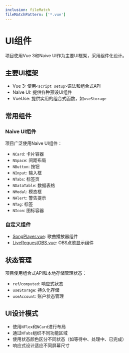 ```yaml
---
inclusion: fileMatch
fileMatchPattern: ['*.vue']
---
```

# UI组件

项目使用Vue 3和Naive UI作为主要UI框架，采用组件化设计。

## 主要UI框架

- Vue 3: 使用`<script setup>`语法和组合式API
- Naive UI: 提供各种预设UI组件
- VueUse: 提供实用的组合式函数，如`useStorage`

## 常用组件

### Naive UI组件

项目广泛使用Naive UI组件：

- `NCard`: 卡片容器
- `NSpace`: 间距布局
- `NButton`: 按钮
- `NInput`: 输入框
- `NTabs`: 标签页
- `NDataTable`: 数据表格
- `NModal`: 模态框
- `NAlert`: 警告提示
- `NTag`: 标签
- `NIcon`: 图标容器

### 自定义组件

- [SongPlayer.vue](mdc:src/components/SongPlayer.vue): 歌曲播放器组件
- [LiveRequestOBS.vue](mdc:src/views/obs/LiveRequestOBS.vue): OBS点歌显示组件

## 状态管理

项目使用组合式API和本地存储管理状态：

- `ref`/`computed`: 响应式状态
- `useStorage`: 持久化存储
- `useAccount`: 账户状态管理

## UI设计模式

- 使用`NFlex`和`NCard`进行布局
- 通过`NTabs`组织不同功能区域
- 使用状态颜色区分不同状态（如等待中、处理中、已完成）
- 响应式设计适应不同屏幕尺寸
